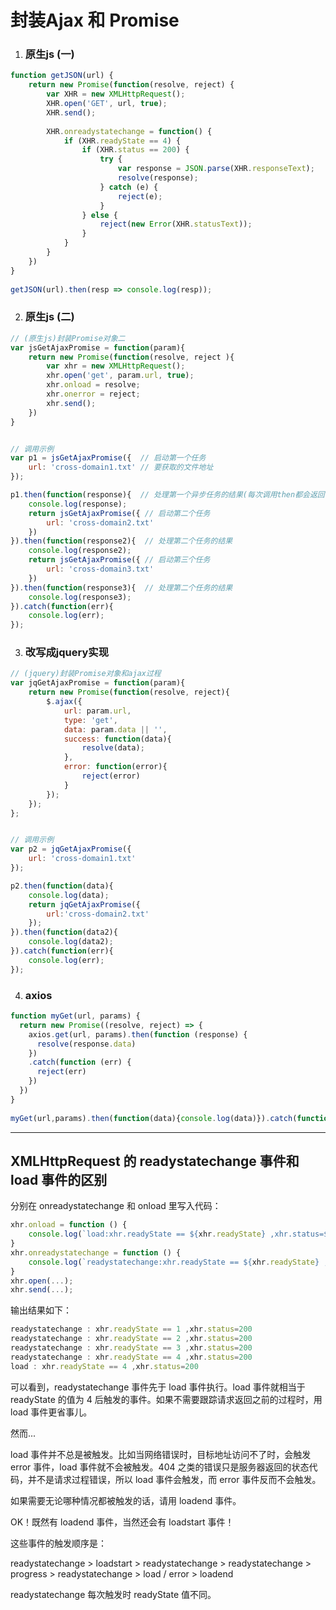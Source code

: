 # 封装Ajax 和 Promise

1. ### 原生js (一)

```js
function getJSON(url) {
    return new Promise(function(resolve, reject) {
        var XHR = new XMLHttpRequest();
        XHR.open('GET', url, true);
        XHR.send();
 
        XHR.onreadystatechange = function() {
            if (XHR.readyState == 4) {
                if (XHR.status == 200) {
                    try {
                        var response = JSON.parse(XHR.responseText);
                        resolve(response);
                    } catch (e) {
                        reject(e);
                    }
                } else {
                    reject(new Error(XHR.statusText));
                }
            }
        }
    })
}
 
getJSON(url).then(resp => console.log(resp));
```

2. ### 原生js (二)

```js
// (原生js)封装Promise对象二
var jsGetAjaxPromise = function(param){
    return new Promise(function(resolve, reject ){
        var xhr = new XMLHttpRequest();
        xhr.open('get', param.url, true);
        xhr.onload = resolve;
        xhr.onerror = reject;
        xhr.send();
    })
}


// 调用示例
var p1 = jsGetAjaxPromise({  // 启动第一个任务
    url: 'cross-domain1.txt' // 要获取的文件地址
});

p1.then(function(response){  // 处理第一个异步任务的结果(每次调用then都会返回一个新创建的Promise对象)
    console.log(response);
    return jsGetAjaxPromise({ // 启动第二个任务 
        url: 'cross-domain2.txt'
    })
}).then(function(response2){  // 处理第二个任务的结果
    console.log(response2);
    return jsGetAjaxPromise({ // 启动第三个任务  
        url: 'cross-domain3.txt'
    })
}).then(function(response3){  // 处理第二个任务的结果
    console.log(response3);
}).catch(function(err){
    console.log(err);
});
```

3. ###  改写成jquery实现

```js
// (jquery)封装Promise对象和ajax过程
var jqGetAjaxPromise = function(param){
    return new Promise(function(resolve, reject){
        $.ajax({
            url: param.url,
            type: 'get',
            data: param.data || '',
            success: function(data){
                resolve(data);
            },
            error: function(error){
                reject(error)
            }
        });
    });
};


// 调用示例
var p2 = jqGetAjaxPromise({    
    url: 'cross-domain1.txt'
});

p2.then(function(data){      
    console.log(data);
    return jqGetAjaxPromise({  
        url:'cross-domain2.txt'
    });
}).then(function(data2){   
    console.log(data2);
}).catch(function(err){
    console.log(err);
});
```

4. ### axios 

```js
function myGet(url, params) {
  return new Promise((resolve, reject) => {
    axios.get(url, params).then(function (response) {
      resolve(response.data)
    })
    .catch(function (err) {
      reject(err)
    })
  })
}
 
myGet(url,params).then(function(data){console.log(data)}).catch(function(){})
```

---------------------

## XMLHttpRequest 的 readystatechange 事件和 load 事件的区别

分别在 onreadystatechange 和 onload 里写入代码：

```js
xhr.onload = function () {
    console.log(`load:xhr.readyState == ${xhr.readyState} ,xhr.status=${xhr.status}`);
}
xhr.onreadystatechange = function () {
    console.log(`readystatechange:xhr.readyState == ${xhr.readyState} ,xhr.status=${xhr.status}`);
}
xhr.open(...);
xhr.send(...);
```

输出结果如下：

```js
readystatechange : xhr.readyState == 1 ,xhr.status=200
readystatechange : xhr.readyState == 2 ,xhr.status=200
readystatechange : xhr.readyState == 3 ,xhr.status=200
readystatechange : xhr.readyState == 4 ,xhr.status=200
load : xhr.readyState == 4 ,xhr.status=200
```

可以看到，readystatechange 事件先于 load 事件执行。load 事件就相当于 readyState 的值为 4 后触发的事件。如果不需要跟踪请求返回之前的过程时，用 load 事件更省事儿。

然而...

load 事件并不总是被触发。比如当网络错误时，目标地址访问不了时，会触发 error 事件，load 事件就不会被触发。404 之类的错误只是服务器返回的状态代码，并不是请求过程错误，所以 load 事件会触发，而 error 事件反而不会触发。

如果需要无论哪种情况都被触发的话，请用 loadend 事件。

OK！既然有 loadend 事件，当然还会有 loadstart 事件！

这些事件的触发顺序是：

readystatechange > loadstart > readystatechange > readystatechange > progress > readystatechange > load / error > loadend 

readystatechange 每次触发时 readyState 值不同。
